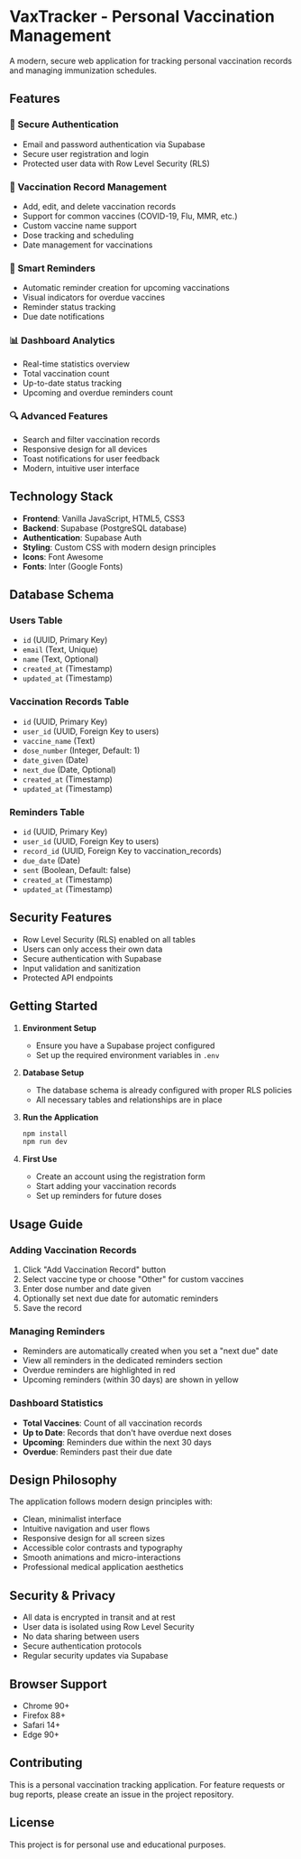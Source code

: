 # VaxTracker - Personal Vaccination Management

A modern, secure web application for tracking personal vaccination records and managing immunization schedules.

## Features

### 🔐 Secure Authentication
- Email and password authentication via Supabase
- Secure user registration and login
- Protected user data with Row Level Security (RLS)

### 💉 Vaccination Record Management
- Add, edit, and delete vaccination records
- Support for common vaccines (COVID-19, Flu, MMR, etc.)
- Custom vaccine name support
- Dose tracking and scheduling
- Date management for vaccinations

### 📅 Smart Reminders
- Automatic reminder creation for upcoming vaccinations
- Visual indicators for overdue vaccines
- Reminder status tracking
- Due date notifications

### 📊 Dashboard Analytics
- Real-time statistics overview
- Total vaccination count
- Up-to-date status tracking
- Upcoming and overdue reminders count

### 🔍 Advanced Features
- Search and filter vaccination records
- Responsive design for all devices
- Toast notifications for user feedback
- Modern, intuitive user interface

## Technology Stack

- **Frontend**: Vanilla JavaScript, HTML5, CSS3
- **Backend**: Supabase (PostgreSQL database)
- **Authentication**: Supabase Auth
- **Styling**: Custom CSS with modern design principles
- **Icons**: Font Awesome
- **Fonts**: Inter (Google Fonts)

## Database Schema

### Users Table
- `id` (UUID, Primary Key)
- `email` (Text, Unique)
- `name` (Text, Optional)
- `created_at` (Timestamp)
- `updated_at` (Timestamp)

### Vaccination Records Table
- `id` (UUID, Primary Key)
- `user_id` (UUID, Foreign Key to users)
- `vaccine_name` (Text)
- `dose_number` (Integer, Default: 1)
- `date_given` (Date)
- `next_due` (Date, Optional)
- `created_at` (Timestamp)
- `updated_at` (Timestamp)

### Reminders Table
- `id` (UUID, Primary Key)
- `user_id` (UUID, Foreign Key to users)
- `record_id` (UUID, Foreign Key to vaccination_records)
- `due_date` (Date)
- `sent` (Boolean, Default: false)
- `created_at` (Timestamp)
- `updated_at` (Timestamp)

## Security Features

- Row Level Security (RLS) enabled on all tables
- Users can only access their own data
- Secure authentication with Supabase
- Input validation and sanitization
- Protected API endpoints

## Getting Started

1. **Environment Setup**
   - Ensure you have a Supabase project configured
   - Set up the required environment variables in `.env`

2. **Database Setup**
   - The database schema is already configured with proper RLS policies
   - All necessary tables and relationships are in place

3. **Run the Application**
   ```bash
   npm install
   npm run dev
   ```

4. **First Use**
   - Create an account using the registration form
   - Start adding your vaccination records
   - Set up reminders for future doses

## Usage Guide

### Adding Vaccination Records
1. Click "Add Vaccination Record" button
2. Select vaccine type or choose "Other" for custom vaccines
3. Enter dose number and date given
4. Optionally set next due date for automatic reminders
5. Save the record

### Managing Reminders
- Reminders are automatically created when you set a "next due" date
- View all reminders in the dedicated reminders section
- Overdue reminders are highlighted in red
- Upcoming reminders (within 30 days) are shown in yellow

### Dashboard Statistics
- **Total Vaccines**: Count of all vaccination records
- **Up to Date**: Records that don't have overdue next doses
- **Upcoming**: Reminders due within the next 30 days
- **Overdue**: Reminders past their due date

## Design Philosophy

The application follows modern design principles with:
- Clean, minimalist interface
- Intuitive navigation and user flows
- Responsive design for all screen sizes
- Accessible color contrasts and typography
- Smooth animations and micro-interactions
- Professional medical application aesthetics

## Security & Privacy

- All data is encrypted in transit and at rest
- User data is isolated using Row Level Security
- No data sharing between users
- Secure authentication protocols
- Regular security updates via Supabase

## Browser Support

- Chrome 90+
- Firefox 88+
- Safari 14+
- Edge 90+

## Contributing

This is a personal vaccination tracking application. For feature requests or bug reports, please create an issue in the project repository.

## License

This project is for personal use and educational purposes.